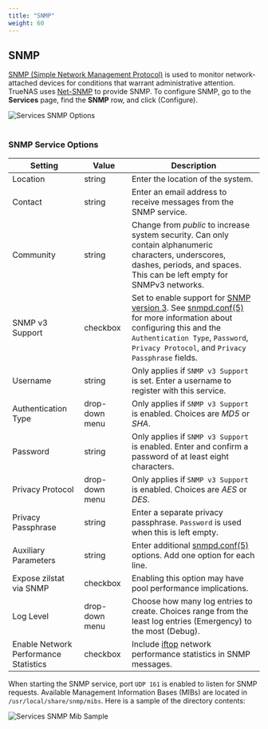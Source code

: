 ```yaml
---
title: "SNMP"
weight: 60
---
```


## SNMP

[SNMP (Simple Network Management Protocol)](https://tools.ietf.org/html/rfc1157) is used to monitor network-attached devices for conditions that warrant administrative attention.
TrueNAS uses [Net-SNMP](http://net-snmp.sourceforge.net/) to provide SNMP.
To configure SNMP, go to the **Services** page, find the **SNMP** row, and click <i class="fas fa-pen" aria-hidden="true" title="Configure"></i> (Configure).

![Services SNMP Options](/images/CORE/12.0/ServicesSNMPOptions.png "Services SNMP Options")
<br><br>

### SNMP Service Options

| Setting                               | Value          | Description                                                                                                                                                                                     |
|---------------------------------------|----------------|-------------------------------------------------------------------------------------------------------------------------------------------------------------------------------------------------|
| Location                              | string         | Enter the location of the system.                                                                                                                                                               |
| Contact                               | string         | Enter an email address to receive messages from the SNMP service.                                                                                                                               |
| Community                             | string         | Change from *public* to increase system security. Can only contain alphanumeric characters, underscores, dashes, periods, and spaces. This can be left empty for SNMPv3 networks.                 |
| SNMP v3 Support                       | checkbox       | Set to enable support for [SNMP version 3](https://tools.ietf.org/html/rfc3410). See [snmpd.conf(5)](http://net-snmp.sourceforge.net/docs/man/snmpd.conf.html) for more information about configuring this and the `Authentication Type`, `Password`, `Privacy Protocol`, and `Privacy Passphrase` fields. |
| Username                              | string         | Only applies if `SNMP v3 Support` is set. Enter a username to register with this service.                                                                                                         |
| Authentication Type                   | drop-down menu | Only applies if `SNMP v3 Support` is enabled. Choices are *MD5* or *SHA*.                                                                                                                             |
| Password                              | string         | Only applies if `SNMP v3 Support` is enabled. Enter and confirm a password of at least eight characters.                                                                                          |
| Privacy Protocol                      | drop-down menu | Only applies if `SNMP v3 Support` is enabled. Choices are *AES* or *DES*.                                                                                                                             |
| Privacy Passphrase                    | string         | Enter a separate privacy passphrase. `Password` is used when this is left empty.                                                                                                                  |
| Auxiliary Parameters                  | string         | Enter additional [snmpd.conf(5)](https://www.freebsd.org/cgi/man.cgi?query=snmpd.conf) options. Add one option for each line.                                                                                                                           |
| Expose zilstat via SNMP               | checkbox       | Enabling this option may have pool performance implications.                                                                                                                                    |
| Log Level                             | drop-down menu | Choose how many log entries to create. Choices range from the least log entries (Emergency) to the most (Debug).                                                                                |
| Enable Network Performance Statistics | checkbox       | Include [iftop](https://www.freebsd.org/cgi/man.cgi?query=iftop) network performance statistics in SNMP messages.                                                                                 |

When starting the SNMP service, port `UDP 161` is enabled to listen for SNMP requests.
Available Management Information Bases (MIBs) are located in `/usr/local/share/snmp/mibs`.
Here is a sample of the directory contents:

![Services SNMP Mib Sample](/images/CORE/12.0/ServicesSNMPMibSample.png "Services SNMP Mib Sample")
